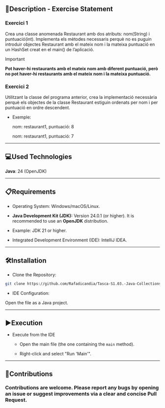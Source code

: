 

## 📄Description - Exercise Statement

 ### Exercici 1
  Crea una classe anomenada Restaurant amb dos atributs: nom(String) i puntuació(int). Implementa els mètodes necessaris perquè no es puguin introduir objectes Restaurant amb el mateix nom i la mateixa puntuació en un HashSet creat en el main() de l’aplicació.

Important

**Pot haver-hi restaurants amb el mateix nom amb diferent puntuació, però no pot haver-hi restaurants amb el mateix nom i la mateixa puntuació.**

### Exercici 2
  Utilitzant la classe del programa anterior, crea la implementació necessària perquè els objectes de la classe Restaurant estiguin ordenats per nom i per puntuació en ordre descendent.

- Exemple:

    nom: restaurant1, puntuació: 8

    nom: restaurant1, puntuació: 7
-----

## 💻Used Technologies

**Java**: 24 (OpenJDK)

-----

## 📋Requirements

- Operating System: Windows/macOS/Linux.

- **Java Development Kit (JDK):** Version 24.0.1 (or higher). It is recommended to use an **OpenJDK** distribution.

- Example: JDK 21 or higher.

- Integrated Development Environment (IDE): IntelliJ IDEA.

-----

## 🛠️Installation

- Clone the Repository:


```bash
git clone https://github.com/Rafadicandia/Tasca-S1.03.-Java-Collections_Nivell2.git
```

- IDE Configuration:

Open the file as a Java project.

-----

## ▶️Execution

- Execute from the IDE
    - Open the main file (the one containing the `main` method).

    - Right-click and select "Run 'Main'".

-----

## 🤝Contributions

### Contributions are welcome. Please report any bugs by opening an issue or suggest improvements via a clear and concise Pull Request.